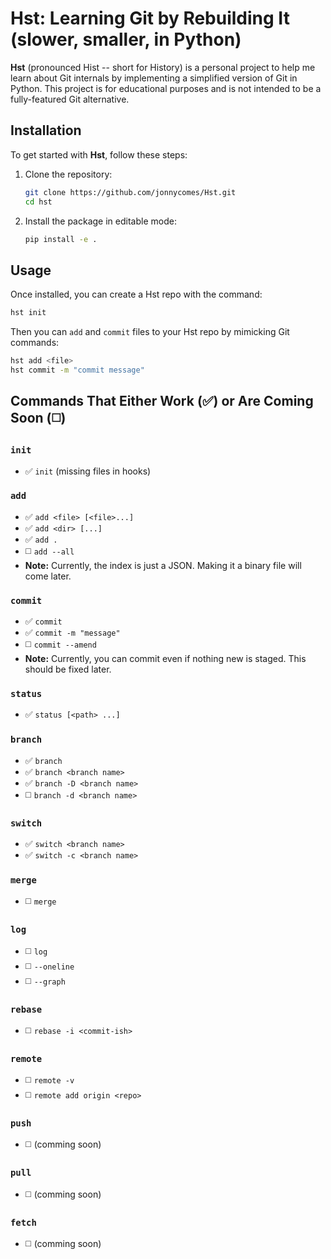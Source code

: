 # Hst: Learning Git by Rebuilding It (slower, smaller, in Python)

**Hst** (pronounced Hist -- short for History) is a personal project to help me learn about Git internals by implementing a simplified version of Git in Python. This project is for educational purposes and is not intended to be a fully-featured Git alternative.

## Installation

To get started with **Hst**, follow these steps:

1. Clone the repository:

   ```bash
   git clone https://github.com/jonnycomes/Hst.git
   cd hst
   ```

2. Install the package in editable mode:

   ```bash
   pip install -e .
   ```

## Usage

Once installed, you can create a Hst repo with the command:

```bash
hst init
```
Then you can `add` and `commit` files to your Hst repo by mimicking Git commands:

```bash
hst add <file>
hst commit -m "commit message"
```



## Commands That Either Work (✅) or Are Coming Soon (◻️)

### `init`
- ✅ `init` (missing files in hooks)

### `add`
- ✅ `add <file> [<file>...]`
- ✅ `add <dir> [...]`
- ✅ `add .`
- ◻️ `add --all`
- **Note:** Currently, the index is just a JSON. Making it a binary file will come later. 

### `commit`
- ✅ `commit`
- ✅ `commit -m "message"`
- ◻️ `commit --amend`
- **Note:** Currently, you can commit even if nothing new is staged. This should be fixed later.

### `status`
- ✅ `status [<path> ...]`

### `branch`
- ✅ `branch`
- ✅ `branch <branch name>`
- ✅ `branch -D <branch name>`
- ◻️ `branch -d <branch name>`

### `switch`
- ✅ `switch <branch name>`
- ✅ `switch -c <branch name>`

### `merge`
- ◻️ `merge`

### `log`
- ◻️ `log`
- ◻️ `--oneline`
- ◻️ `--graph`

### `rebase`
- ◻️ `rebase -i <commit-ish>`

### `remote`
- ◻️ `remote -v`
- ◻️ `remote add origin <repo>`

### `push`
- ◻️ (comming soon)

### `pull`
- ◻️ (comming soon)

### `fetch`
- ◻️ (comming soon)


